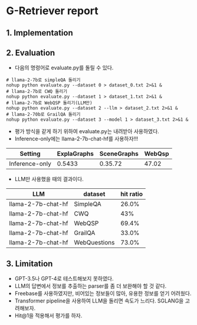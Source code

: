 # G-Retriever report

## 1. Implementation


## 2. Evaluation

- 다음의 명령어로 evaluate.py를 돌릴 수 있다.
```shell
# llama-2-7b로 simpleQA 돌리기 
nohup python evaluate.py --dataset 0 > dataset_0.txt 2>&1 &
# llama-2-7b로 CWQ 돌리기 
nohup python evaluate.py --dataset 1 > dataset_1.txt 2>&1 &
# llama-2-7b로 WebQSP 돌리기(LLM만)
nohup python evaluate.py --dataset 2 --llm > dataset_2.txt 2>&1 &
# llama-2-70b로 GrailQA 돌리기 
nohup python evaluate.py --dataset 3 --model 1 > dataset_3.txt 2>&1 &
```
- 평가 방식을 같게 하기 위하여 evaluate.py는 내려받아 사용하였다.
- Inference-only에는 llama-2-7b-chat-hf를 사용하자!!!

| Setting | ExplaGraphs | SceneGraphs | WebQsp |
|---------|-------------|-------------|--------|
| Inference-only | 0.5433 | 0.35.72 | 47.02 |

- LLM만 사용했을 때의 결과이다.

| LLM | dataset | hit ratio |
|-----|---------|-----------|
| llama-2-7b-chat-hf | SimpleQA | 26.0% |
| llama-2-7b-chat-hf | CWQ | 43% |
| llama-2-7b-chat-hf | WebQSP | 69.4% |
| llama-2-7b-chat-hf | GrailQA | 33.0% |
| llama-2-7b-chat-hf | WebQuestions | 73.0% |



## 3. Limitation

- GPT-3.5나 GPT-4로 테스트해보지 못하였다.
- LLM의 답변에서 정보를 추출하는 parser를 좀 더 보완해야 할 것 같다.
- Freebase를 사용하였지만, 비어있는 정보들이 많아, 유용한 정보를 얻기 어려웠다.
- Transformer pipeline을 사용하여 LLM을 돌리면 속도가 느리다. SGLANG을 고려해보자.
- Hit@1을 적용해서 평가를 하자.